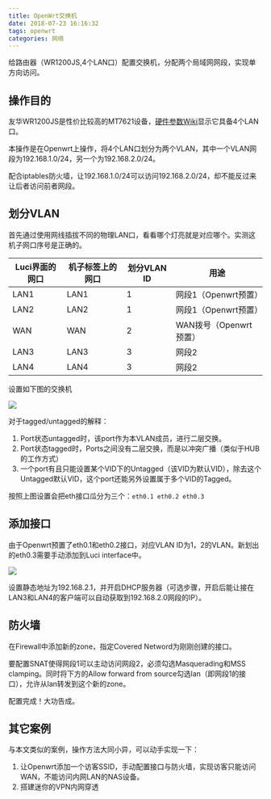 ```yaml
---
title: OpenWrt交换机
date: 2018-07-23 16:16:32
tags: openwrt
categories: 网络
---
```

给路由器（WR1200JS,4个LAN口）配置交换机，分配两个局域网网段，实现单方向访问。
<!-- more -->

## 操作目的

友华WR1200JS是性价比较高的MT7621设备，[硬件参数Wiki](https://openwrt.org/toh/hwdata/youhua/youhua_wr1200js)显示它具备4个LAN口。

本操作是在Openwrt上操作，将4个LAN口划分为两个VLAN，其中一个VLAN网段为192.168.1.0/24，另一个为192.168.2.0/24。

配合iptables防火墙，让192.168.1.0/24可以访问192.168.2.0/24，却不能反过来让后者访问前者网段。

## 划分VLAN

首先通过使用网线插拔不同的物理LAN口，看看哪个灯亮就是对应哪个。实测这机子网口序号是正确的。

|Luci界面的网口|机子标签上的网口|划分VLAN ID|用途|
|-|-|-|-|
|LAN1|LAN1|1|网段1（Openwrt预置）|
|LAN2|LAN2|1|网段1（Openwrt预置）|
|WAN|WAN|2|WAN拨号（Openwrt预置）|
|LAN3|LAN3|3|网段2|
|LAN4|LAN4|3|网段2|

设置如下图的交换机

![](/images/openwrt-lan-switch/vlan.png)

对于tagged/untagged的解释：
1. Port状态untagged时，该port作为本VLAN成员，进行二层交换。
2. Port状态tagged时，Ports之间没有二层交换，而是以冲突广播（类似于HUB的工作方式）
3. 一个port有且只能设置某个VID下的Untagged（该VID为默认VID），除去这个Untagged默认VID，这个port还能另外设置属于多个VID的Tagged。

按照上图设置会把eth接口瓜分为三个：```eth0.1 eth0.2 eth0.3```

## 添加接口

由于Openwrt预置了eth0.1和eth0.2接口，对应VLAN ID为1，2的VLAN。新划出的eth0.3需要手动添加到Luci interface中。

![](/images/openwrt-lan-switch/create-intf.png)

设置静态地址为192.168.2.1，并开启DHCP服务器（可选步骤，开启后能让接在LAN3和LAN4的客户端可以自动获取到192.168.2.0网段的IP）。

## 防火墙

在Firewall中添加新的zone，指定Covered Netword为刚刚创建的接口。

要配置SNAT使得网段1可以主动访问网段2，必须勾选Masquerading和MSS clamping。同时将下方的Allow forward from source勾选lan（即网段1的接口），允许从lan转发到这个新的zone。

配置完成！大功告成。

## 其它案例

与本文类似的案例，操作方法大同小异，可以动手实现一下：
1. 让Openwrt添加一个访客SSID，手动配置接口与防火墙，实现访客只能访问WAN，不能访问内网LAN的NAS设备。
2. 搭建迷你的VPN内网穿透